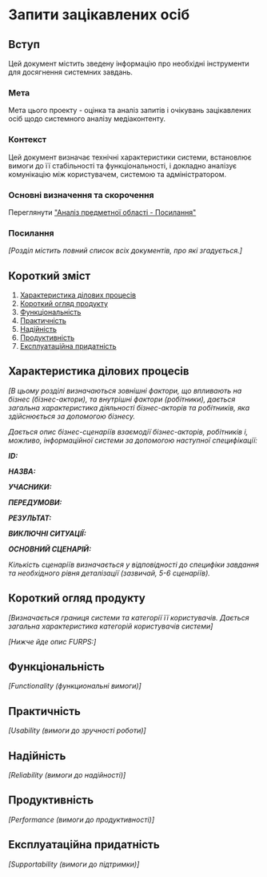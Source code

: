 # Запити зацікавлених осіб

## Вступ

Цей документ містить зведену інформацію про необхідні інструменти для досягнення системних завдань.

### Мета

Мета цього проекту - оцінка та аналіз запитів і очікувань зацікавлених осіб щодо системного аналізу медіаконтенту.

### Контекст

Цей документ визначає технічні характеристики системи, встановлює вимоги до її стабільності та функціональності, і докладно аналізує комунікацію між користувачем, системою та адміністратором.


### Основні визначення та скорочення

Переглянути ["Аналіз предметної області - Посилання"](https://github.com/vladimirkoff/edu_db_labs_team/blob/master/docs/requirements/state-of-the-art.md#%D0%BE%D1%81%D0%BD%D0%BE%D0%B2%D0%BD%D1%96-%D0%B2%D0%B8%D0%B7%D0%BD%D0%B0%D1%87%D0%B5%D0%BD%D0%BD%D1%8F)


### Посилання

*[Розділ містить повний список всіх документів, про які згадується.]*


## Короткий зміст

1. [Характеристика ділових процесів]()
2. [Короткий огляд продукту]()
3. [Функціональність]()
4. [Практичність]()
5. [Надійність]()
6. [Продуктивність]()
7. [Експлуатаційна придатність]()


## Характеристика ділових процесів

*[В цьому розділі визначаються зовнішні фактори, що впливають на бізнес (бізнес-актори), 
та внутрішні фактори (робітники), дається загальна характеристика діяльності бізнес-акторів 
та робітників, яка здійснюється за допомогою бізнесу.*

*Дається опис бізнес-сценаріїв взаємодії бізнес-акторів, робітників і, можливо, інформаційної системи за допомогою наступної
специфікації:*

   
***ID:***
    
***НАЗВА:***
    
***УЧАСНИКИ:***

***ПЕРЕДУМОВИ:***

***РЕЗУЛЬТАТ:***

***ВИКЛЮЧНІ СИТУАЦІЇ:***

***ОСНОВНИЙ СЦЕНАРІЙ:***

*Кількість сценаріїв визначається у відповідності до специфіки завдання та необхідного 
рівня деталізації (зазвичай, 5-6 сценаріїв).*

## Короткий огляд продукту

*[Визначається границя системи та категорії її користувачів. Дається загальна характеристика категорій користувачів
системи]*

*[Нижче йде опис FURPS:]*


## Функціональність

*[Functionality (функциональні вимоги)]*

## Практичність

*[Usability (вимоги до зручності роботи)]*

## Надійність

*[Reliability (вимоги до надійності)]*

## Продуктивність

*[Performance (вимоги до продуктивності)]*

## Експлуатаційна придатність

*[Supportability (вимоги до підтримки)]*
